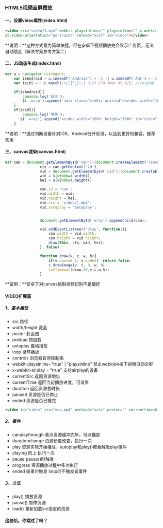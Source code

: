 ### HTML5视频全屏播放

#### 一、设置video属性(video.html)
``` html
<video src="video/1.mp4" webkit-playsinline="" playsinline="" x-webkit-airplay="true" airplay="allow" x5-video-player-type="h5" x5-video-player-fullscreen="true" 
x5-video-orientation="portraint" reload="auto" id="video"></video>
```
**说明：**这种方式最为简单快捷，但在安卓下视频播放完会显示广告页，无法自动跳走（解决方案参考方案二）


#### 二、JS动态生成(index.html)
``` js
var u = navigator.userAgent;
    var isAndroid = u.indexOf('Android') > -1 || u.indexOf('Adr') > -1; //android终端
    var isiOS = !!u.match(/\(i[^;]+;( U;)? CPU.+Mac OS X/); //ios终端   

    if(isAndroid){
        console.log('安卓');
        $('.wrap').append('<div class="vidDiv aniroid"><video width="100%" height="100%" id="video" class="video" src="video/1.mp4" preload="auto" x5-video-player-type="h5" x5-video-player-fullscreen="true" x5-video-orientation="portraint" x-webkit-airplay="true" webkit-playsinline="true" playsinline="true"></video></div>');
    }
    if(isiOS){
        console.log('苹果');
       $('.wrap').append('<video width="100%" height="100%" id="video" class="video ios" src="video/1.mp4" preload="auto" x5-video-player-type="h5" x5-video-player-fullscreen="true" x5-video-orientation="portraint" x-webkit-airplay="true" webkit-playsinline="true" playsinline="true"></video>');
    }
```
**说明：**通过判断设备针对IOS、Android分开处理，以达到更好的兼容，推荐使用


#### 三、canvas渲染(canvas.html)
``` js
var can = document.getElementById('can')||document.createElement('canvas'),
				ctx = can.getContext('2d'),
				vid = document.getElementById('vid')||document.createElement('video'),
				wid = $(window).width(),
				hei = $(window).height()

				can.id = 'can';				
				vid.width = wid;
				vid.height = hei;
				vid.src = 'video/1.mp4';
				vid.autoplay = 'autoplay';


				document.getElementById('wrap').appendChild(can);

				vid.addEventListener('play', function(){
					can.width = vid.width;
					can.height = vid.height;
					draw(this, ctx, wid, hei);
				}, false)

				function draw(v, c, w, h){
					if(v.paused || v.ended)  return false;
					c.drawImage(v, 0, 0, w, h);
					setTimeout(draw,20,v,c,w,h);
				}
```
**说明：**安卓下对canvas绘制视频识别不是很好


#### VIDEO扩展篇

##### 1、基本属性

- src   路径
- width/height 宽高
- poster   封面图
- preload  预加载
- autoplay 自动播放
- loop   循环播放
- controls 浏览器自带控制条
- webkit-playsinline="true" | "playsinline"   禁止webkit内核下视频自动全屏
- x-webkit-ariplay = "true"  支持airplay的设备
- currentSrc	返回资源地址
- currentTime	返回当前播放进度，可设置
- duration	返回资源总时长
- paused	资源是否已停止
- ended	资源是否已播完

``` html
<video id="video" src="mov.mp4" preload="auto" poster="" currenttime=0 webkit-playsinline="true" playsinline loop x-webkit-airplay="true" controls autoplay>
```


##### 2、事件

- canplaythrough   表示资源缓冲完毕，可以播放
- durationchange	资源长度改变，执行一次
- play	资源实际开始播放，autoplay和play()都会触发play事件
- playing	同上 执行一次
- pause	pause()时触发
- progress	资源播放过程中多次执行
- ended	结束时触发 loop时不触发该事件


##### 3、方法

- play()	播放资源
- pause()	暂停资源
- load()	重新加载src指定的资源





#### 这些坑，你跳过了吗？
